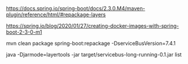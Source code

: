 https://docs.spring.io/spring-boot/docs/2.3.0.M4/maven-plugin/reference/html/#repackage-layers

https://spring.io/blog/2020/01/27/creating-docker-images-with-spring-boot-2-3-0-m1

mvn clean package spring-boot:repackage -DserviceBusVersion=7.4.1

java -Djarmode=layertools -jar target/servicebus-long-running-0.1.jar list
